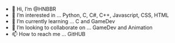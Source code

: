 - 👋 Hi, I’m @HNBBR
- 👀 I’m interested in ... Python, C, C#, C++, Javascript, CSS, HTML
- 🌱 I’m currently learning ... C and GameDev
- 💞️ I’m looking to collaborate on ... GameDev and Animation
- 📫 How to reach me ... GitHUB

<!---
HNBBR/HNBBR is a ✨ special ✨ repository because its `README.md` (this file) appears on your GitHub profile.
You can click the Preview link to take a look at your changes.
--->
